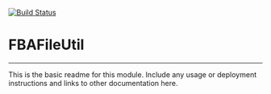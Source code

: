 [![Build Status](https://travis-ci.org/msneddon/FBAFileUtil.svg?branch=master)](https://travis-ci.org/msneddon/FBAFileUtil)

# FBAFileUtil
---

This is the basic readme for this module. Include any usage or deployment instructions and links to other documentation here.
